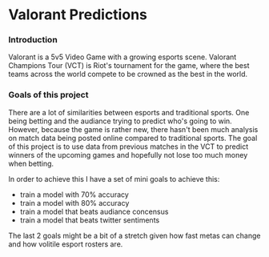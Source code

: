 # Valorant Predictions

### Introduction
Valorant is a 5v5 Video Game with a growing esports scene. Valorant Champions Tour (VCT) is Riot's tournament for the game, where the best teams across the world compete to be crowned as the best in the world.

### Goals of this project
There are a lot of similarities between esports and traditional sports. One being betting and the audiance trying to predict who's going to win. However, because the game is rather new, there hasn't been much analysis on match data being posted online compared to traditional sports. The goal of this project is to use data from previous matches in the VCT to predict winners of the upcoming games and hopefully not lose too much money when betting.

In order to achieve this I have a set of mini goals to achieve this:
* train a model with 70% accuracy 
* train a model with 80% accuracy
* train a model that beats audiance concensus 
* train a model that beats twitter sentiments

The last 2 goals might be a bit of a stretch given how fast metas can change and how volitile esport rosters are. 
